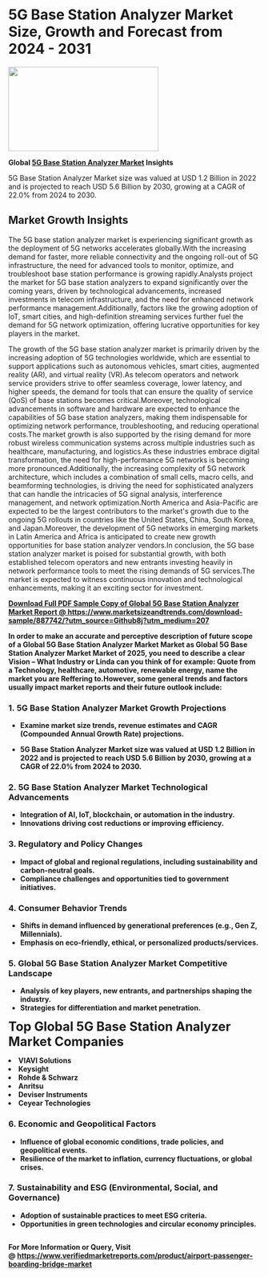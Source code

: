 <H1>5G Base Station Analyzer Market Size, Growth and Forecast from 2024 - 2031</H1><img class="aligncenter size-medium wp-image-584254" src="https://thirdeyenews.in/wp-content/uploads/2024/09/Global-Market-Research-300x168.jpeg" alt="" width="300" height="168" /><p><strong>Global&nbsp;<a href="https://www.marketsizeandtrends.com/download-sample/887742/?utm_source=Github8j?utm_medium=207">5G Base Station Analyzer Market</a> Insights</strong></p><p>5G Base Station Analyzer Market size was valued at USD 1.2 Billion in 2022 and is projected to reach USD 5.6 Billion by 2030, growing at a CAGR of 22.0% from 2024 to 2030.</p><p><h2>Market Growth Insights</h2> <p>The 5G base station analyzer market is experiencing significant growth as the deployment of 5G networks accelerates globally.With the increasing demand for faster, more reliable connectivity and the ongoing roll-out of 5G infrastructure, the need for advanced tools to monitor, optimize, and troubleshoot base station performance is growing rapidly.Analysts project the market for 5G base station analyzers to expand significantly over the coming years, driven by technological advancements, increased investments in telecom infrastructure, and the need for enhanced network performance management.Additionally, factors like the growing adoption of IoT, smart cities, and high-definition streaming services further fuel the demand for 5G network optimization, offering lucrative opportunities for key players in the market.</p> <p><strong><a href="#"></a></strong></p> <p>The growth of the 5G base station analyzer market is primarily driven by the increasing adoption of 5G technologies worldwide, which are essential to support applications such as autonomous vehicles, smart cities, augmented reality (AR), and virtual reality (VR).As telecom operators and network service providers strive to offer seamless coverage, lower latency, and higher speeds, the demand for tools that can ensure the quality of service (QoS) of base stations becomes critical.Moreover, technological advancements in software and hardware are expected to enhance the capabilities of 5G base station analyzers, making them indispensable for optimizing network performance, troubleshooting, and reducing operational costs.The market growth is also supported by the rising demand for more robust wireless communication systems across multiple industries such as healthcare, manufacturing, and logistics.As these industries embrace digital transformation, the need for high-performance 5G networks is becoming more pronounced.Additionally, the increasing complexity of 5G network architecture, which includes a combination of small cells, macro cells, and beamforming technologies, is driving the need for sophisticated analyzers that can handle the intricacies of 5G signal analysis, interference management, and network optimization.North America and Asia-Pacific are expected to be the largest contributors to the market's growth due to the ongoing 5G rollouts in countries like the United States, China, South Korea, and Japan.Moreover, the development of 5G networks in emerging markets in Latin America and Africa is anticipated to create new growth opportunities for base station analyzer vendors.In conclusion, the 5G base station analyzer market is poised for substantial growth, with both established telecom operators and new entrants investing heavily in network performance tools to meet the rising demands of 5G services.The market is expected to witness continuous innovation and technological enhancements, making it an exciting sector for investment.<p><strong><a href="#"></p><p><span class=""><strong>Download Full PDF Sample Copy of Global 5G Base Station Analyzer Market Report</strong> @ <a href="https://www.marketsizeandtrends.com/download-sample/887742/?utm_source=Github8j?utm_medium=207" target="_blank">https://www.marketsizeandtrends.com/download-sample/887742/?utm_source=Github8j?utm_medium=207</a></span></p><p>In order to make an accurate and perceptive description of future scope of a Global&nbsp;5G Base Station Analyzer Market Market as Global&nbsp;5G Base Station Analyzer Market Market of 2025, you need to describe a clear Vision &ndash; What Industry or Linda can you think of for example: Quote from a Technology, healthcare, automotive, renewable energy, name the market you are Reffering to.However, some general trends and factors usually impact market reports and their future outlook include:</p><h3>1.&nbsp;<strong>5G Base Station Analyzer Market Growth Projections</strong></h3><ul><li>Examine market size trends, revenue estimates and CAGR (Compounded Annual Growth Rate) projections.</li><li><p>5G Base Station Analyzer Market size was valued at USD 1.2 Billion in 2022 and is projected to reach USD 5.6 Billion by 2030, growing at a CAGR of 22.0% from 2024 to 2030.</p></li></ul><h3>2.&nbsp;<strong>5G Base Station Analyzer Market Technological Advancements</strong></h3><ul><li>Integration of AI, IoT, blockchain, or automation in the industry.</li><li>Innovations driving cost reductions or improving efficiency.</li></ul><h3>3.&nbsp;<strong>Regulatory and Policy Changes</strong></h3><ul><li>Impact of global and regional regulations, including sustainability and carbon-neutral goals.</li><li>Compliance challenges and opportunities tied to government initiatives.</li></ul><h3>4.&nbsp;<strong>Consumer Behavior Trends</strong></h3><ul><li>Shifts in demand influenced by generational preferences (e.g., Gen Z, Millennials).</li><li>Emphasis on eco-friendly, ethical, or personalized products/services.</li></ul><h3>5.&nbsp;<strong>Global 5G Base Station Analyzer Market Competitive Landscape</strong></h3><ul><li>Analysis of key players, new entrants, and partnerships shaping the industry.</li><li>Strategies for differentiation and market penetration.</li></ul><p data-pm-slice="1 1 []"><span style="color: inherit; font-family: inherit; font-size: 25px;">Top Global 5G Base Station Analyzer Market Companies</span></p><div class="" data-test-id=""><p><li>VIAVI Solutions</li><li> Keysight</li><li> Rohde & Schwarz</li><li> Anritsu</li><li> Deviser Instruments</li><li> Ceyear Technologies</li></p></div><h3>6.&nbsp;<strong>Economic and Geopolitical Factors</strong></h3><ul><li>Influence of global economic conditions, trade policies, and geopolitical events.</li><li>Resilience of the market to inflation, currency fluctuations, or global crises.</li></ul><h3>7.&nbsp;<strong>Sustainability and ESG (Environmental, Social, and Governance)</strong></h3><ul><li>Adoption of sustainable practices to meet ESG criteria.</li><li>Opportunities in green technologies and circular economy principles.</li></ul><h2><strong style="font-size: 14px;">For More Information or Query, Visit @&nbsp;</strong><a style="background-color: #ffffff; font-size: 14px;" href="https://www.marketsizeandtrends.com/report/5g-base-station-analyzer-market/" target="_blank">https://www.verifiedmarketreports.com/product/airport-passenger-boarding-bridge-market</a></h2>